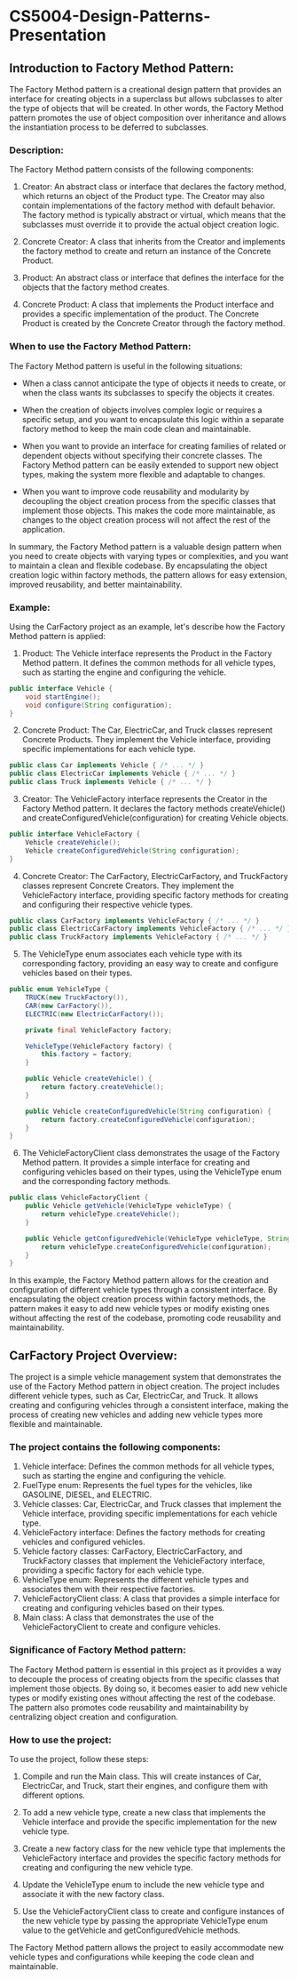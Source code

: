 # CS5004-Design-Patterns-Presentation

## Introduction to Factory Method Pattern:

The Factory Method pattern is a creational design pattern that provides an interface for creating objects in a superclass but allows subclasses to alter the type of objects that will be created. In other words, the Factory Method pattern promotes the use of object composition over inheritance and allows the instantiation process to be deferred to subclasses.

### Description:

The Factory Method pattern consists of the following components:

1. Creator: An abstract class or interface that declares the factory method, which returns an object of the Product type. The Creator may also contain implementations of the factory method with default behavior. The factory method is typically abstract or virtual, which means that the subclasses must override it to provide the actual object creation logic.

2. Concrete Creator: A class that inherits from the Creator and implements the factory method to create and return an instance of the Concrete Product.

3. Product: An abstract class or interface that defines the interface for the objects that the factory method creates.

4. Concrete Product: A class that implements the Product interface and provides a specific implementation of the product. The Concrete Product is created by the Concrete Creator through the factory method.

### When to use the Factory Method Pattern:

The Factory Method pattern is useful in the following situations:

- When a class cannot anticipate the type of objects it needs to create, or when the class wants its subclasses to specify the objects it creates.

- When the creation of objects involves complex logic or requires a specific setup, and you want to encapsulate this logic within a separate factory method to keep the main code clean and maintainable.

- When you want to provide an interface for creating families of related or dependent objects without specifying their concrete classes. The Factory Method pattern can be easily extended to support new object types, making the system more flexible and adaptable to changes.

- When you want to improve code reusability and modularity by decoupling the object creation process from the specific classes that implement those objects. This makes the code more maintainable, as changes to the object creation process will not affect the rest of the application.

In summary, the Factory Method pattern is a valuable design pattern when you need to create objects with varying types or complexities, and you want to maintain a clean and flexible codebase. By encapsulating the object creation logic within factory methods, the pattern allows for easy extension, improved reusability, and better maintainability.

### Example:

Using the CarFactory  project as an example, let's describe how the Factory Method pattern is applied:

1. Product: The Vehicle interface represents the Product in the Factory Method pattern. It defines the common methods for all vehicle types, such as starting the engine and configuring the vehicle.

```java
public interface Vehicle {
    void startEngine();
    void configure(String configuration);
}
```

2. Concrete Product: The Car, ElectricCar, and Truck classes represent Concrete Products. They implement the Vehicle interface, providing specific implementations for each vehicle type.

```java
public class Car implements Vehicle { /* ... */ }
public class ElectricCar implements Vehicle { /* ... */ }
public class Truck implements Vehicle { /* ... */ }
```

3. Creator: The VehicleFactory interface represents the Creator in the Factory Method pattern. It declares the factory methods createVehicle() and createConfiguredVehicle(configuration) for creating Vehicle objects.

```java
public interface VehicleFactory {
    Vehicle createVehicle();
    Vehicle createConfiguredVehicle(String configuration);
}
```

4. Concrete Creator: The CarFactory, ElectricCarFactory, and TruckFactory classes represent Concrete Creators. They implement the VehicleFactory interface, providing specific factory methods for creating and configuring their respective vehicle types.

```java
public class CarFactory implements VehicleFactory { /* ... */ }
public class ElectricCarFactory implements VehicleFactory { /* ... */ }
public class TruckFactory implements VehicleFactory { /* ... */ }
```

5. The VehicleType enum associates each vehicle type with its corresponding factory, providing an easy way to create and configure vehicles based on their types.

```java
public enum VehicleType {
    TRUCK(new TruckFactory()),
    CAR(new CarFactory()),
    ELECTRIC(new ElectricCarFactory());

    private final VehicleFactory factory;

    VehicleType(VehicleFactory factory) {
        this.factory = factory;
    }

    public Vehicle createVehicle() {
        return factory.createVehicle();
    }

    public Vehicle createConfiguredVehicle(String configuration) {
        return factory.createConfiguredVehicle(configuration);
    }
}
```

6. The VehicleFactoryClient class demonstrates the usage of the Factory Method pattern. It provides a simple interface for creating and configuring vehicles based on their types, using the VehicleType enum and the corresponding factory methods.

```java
public class VehicleFactoryClient {
    public Vehicle getVehicle(VehicleType vehicleType) {
        return vehicleType.createVehicle();
    }

    public Vehicle getConfiguredVehicle(VehicleType vehicleType, String configuration) {
        return vehicleType.createConfiguredVehicle(configuration);
    }
}
```

In this example, the Factory Method pattern allows for the creation and configuration of different vehicle types through a consistent interface. By encapsulating the object creation process within factory methods, the pattern makes it easy to add new vehicle types or modify existing ones without affecting the rest of the codebase, promoting code reusability and maintainability.

## CarFactory Project Overview:

The project is a simple vehicle management system that demonstrates the use of the Factory Method pattern in object creation. The project includes different vehicle types, such as Car, ElectricCar, and Truck. It allows creating and configuring vehicles through a consistent interface, making the process of creating new vehicles and adding new vehicle types more flexible and maintainable.

### The project contains the following components:

1. Vehicle interface: Defines the common methods for all vehicle types, such as starting the engine and configuring the vehicle.
2. FuelType enum: Represents the fuel types for the vehicles, like GASOLINE, DIESEL, and ELECTRIC.
3. Vehicle classes: Car, ElectricCar, and Truck classes that implement the Vehicle interface, providing specific implementations for each vehicle type.
4. VehicleFactory interface: Defines the factory methods for creating vehicles and configured vehicles.
5. Vehicle factory classes: CarFactory, ElectricCarFactory, and TruckFactory classes that implement the VehicleFactory interface, providing a specific factory for each vehicle type.
6. VehicleType enum: Represents the different vehicle types and associates them with their respective factories.
7. VehicleFactoryClient class: A class that provides a simple interface for creating and configuring vehicles based on their types.
8. Main class: A class that demonstrates the use of the VehicleFactoryClient to create and configure vehicles.

### Significance of Factory Method pattern:

The Factory Method pattern is essential in this project as it provides a way to decouple the process of creating objects from the specific classes that implement those objects. By doing so, it becomes easier to add new vehicle types or modify existing ones without affecting the rest of the codebase. The pattern also promotes code reusability and maintainability by centralizing object creation and configuration.

### How to use the project:

To use the project, follow these steps:

1. Compile and run the Main class. This will create instances of Car, ElectricCar, and Truck, start their engines, and configure them with different options.

2. To add a new vehicle type, create a new class that implements the Vehicle interface and provide the specific implementation for the new vehicle type.

3. Create a new factory class for the new vehicle type that implements the VehicleFactory interface and provides the specific factory methods for creating and configuring the new vehicle type.

4. Update the VehicleType enum to include the new vehicle type and associate it with the new factory class.

5. Use the VehicleFactoryClient class to create and configure instances of the new vehicle type by passing the appropriate VehicleType enum value to the getVehicle and getConfiguredVehicle methods.

The Factory Method pattern allows the project to easily accommodate new vehicle types and configurations while keeping the code clean and maintainable.
